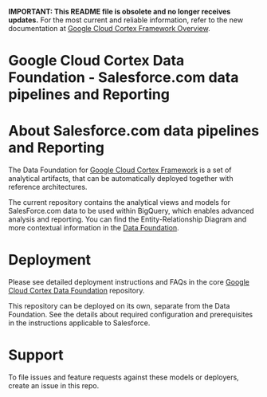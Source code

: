 **IMPORTANT: This README file is obsolete and no longer receives updates.** For the most current and reliable information, refer to the new documentation at [Google Cloud Cortex Framework Overview](https://cloud.google.com/cortex/docs/overview).

# **Google Cloud Cortex Data Foundation - Salesforce.com data pipelines and Reporting**

# About Salesforce.com data pipelines and Reporting
The Data Foundation for [Google Cloud Cortex Framework](https://cloud.google.com/solutions/cortex) is a set of analytical artifacts, that can be automatically deployed together with reference architectures.

The current repository contains the analytical views and models for SalesForce.com data to be used within BigQuery, which enables advanced analysis and reporting. You can find the Entity-Relationship Diagram and more contextual information in the [Data Foundation](https://github.com/GoogleCloudPlatform/cortex-data-foundation).

# **Deployment**

Please see detailed deployment instructions and FAQs in the core [Google Cloud Cortex Data Foundation](https://github.com/GoogleCloudPlatform/cortex-data-foundation) repository.

This repository can be deployed on its own, separate from the Data Foundation. See the details about required configuration and prerequisites in the instructions applicable to Salesforce.

# Support

To file issues and feature requests against these models or deployers, create an issue in this repo.

